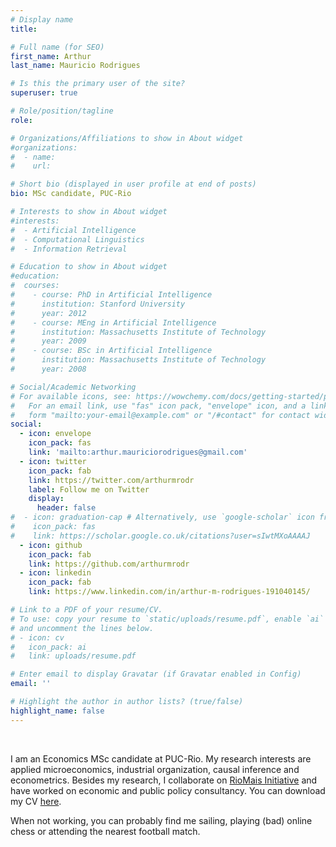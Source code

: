 ```yaml
---
# Display name
title: 

# Full name (for SEO)
first_name: Arthur
last_name: Mauricio Rodrigues

# Is this the primary user of the site?
superuser: true

# Role/position/tagline
role:

# Organizations/Affiliations to show in About widget
#organizations:
#  - name:
#    url: 

# Short bio (displayed in user profile at end of posts)
bio: MSc candidate, PUC-Rio

# Interests to show in About widget
#interests:
#  - Artificial Intelligence
#  - Computational Linguistics
#  - Information Retrieval

# Education to show in About widget
#education:
#  courses:
#    - course: PhD in Artificial Intelligence
#      institution: Stanford University
#      year: 2012
#    - course: MEng in Artificial Intelligence
#      institution: Massachusetts Institute of Technology
#      year: 2009
#    - course: BSc in Artificial Intelligence
#      institution: Massachusetts Institute of Technology
#      year: 2008

# Social/Academic Networking
# For available icons, see: https://wowchemy.com/docs/getting-started/page-builder/#icons
#   For an email link, use "fas" icon pack, "envelope" icon, and a link in the
#   form "mailto:your-email@example.com" or "/#contact" for contact widget.
social:
  - icon: envelope
    icon_pack: fas
    link: 'mailto:arthur.mauriciorodrigues@gmail.com'
  - icon: twitter
    icon_pack: fab
    link: https://twitter.com/arthurmrodr
    label: Follow me on Twitter
    display:
      header: false
#  - icon: graduation-cap # Alternatively, use `google-scholar` icon from `ai` icon pack
#    icon_pack: fas
#    link: https://scholar.google.co.uk/citations?user=sIwtMXoAAAAJ
  - icon: github
    icon_pack: fab
    link: https://github.com/arthurmrodr
  - icon: linkedin
    icon_pack: fab
    link: https://www.linkedin.com/in/arthur-m-rodrigues-191040145/

# Link to a PDF of your resume/CV.
# To use: copy your resume to `static/uploads/resume.pdf`, enable `ai` icons in `params.yaml`,
# and uncomment the lines below.
# - icon: cv
#   icon_pack: ai
#   link: uploads/resume.pdf

# Enter email to display Gravatar (if Gravatar enabled in Config)
email: ''

# Highlight the author in author lists? (true/false)
highlight_name: false
---
```


<br/>

I am an Economics MSc candidate at PUC-Rio. My research interests are applied microeconomics, industrial organization, causal inference and econometrics. Besides my research, I collaborate on [RioMais Initiative](https://riomais.org/) and have worked on economic and public policy consultancy. You can download my CV [here](https://drive.google.com/file/d/1Hf9xPZaMs6nEQKlIo89K1BhiTuXYY7IX/view?usp=sharing).

When not working, you can probably find me sailing, playing (bad) online chess or attending the nearest football match.

